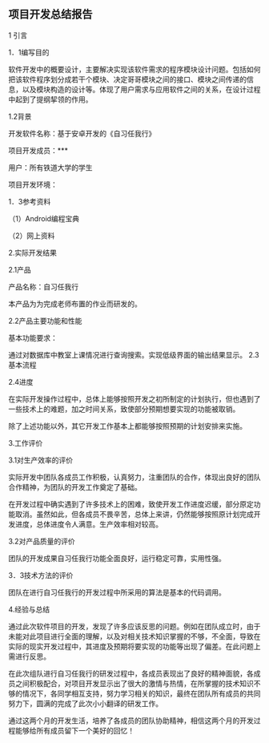 ## 项目开发总结报告

1 引言

1．1编写目的

软件开发中的概要设计，主要解决实现该软件需求的程序模块设计问题。包括如何把该软件程序划分成若干个模块、决定哥哥模块之间的接口、模块之间传递的信息，以及模块构造的设计等。体现了用户需求与应用软件之间的关系，在设计过程中起到了提纲挈领的作用。

1.2背景

开发软件名称：基于安卓开发的《自习任我行》

项目开发成员：***

用户：所有铁道大学的学生

项目开发环境：

1．3参考资料

（1）Android编程宝典

（2）网上资料

2.实际开发结果

2.1产品

产品名称：自习任我行

本产品为为完成老师布置的作业而研发的。

2.2产品主要功能和性能

基本功能要求：

通过对数据库中教室上课情况进行查询搜索。实现低级界面的输出结果显示。
2.3基本流程

    


2.4进度

在实际开发操作过程中，总体上能够按照开发之初所制定的计划执行，但也遇到了一些技术上的难题，加之时间关系，致使部分预期想要实现的功能被取销。        

除了上述功能以外，其它开发工作基本上都能够按照预期的计划安排来实施。 

3.工作评价

3.1对生产效率的评价

实际开发中团队各成员工作积极，认真努力，注重团队的合作，体现出良好的团队合作精神，为团队的开发工作奠定了基础。 

在开发过程中确实遇到了许多技术上的困难，致使开发工作进度迟缓，部分原定功能取消。虽然如此，但各成员不畏辛苦，总体上来讲，仍然能够按照原计划完成开发进度，总体进度令人满意。生产效率相对较高。

3.2对产品质量的评价

团队的开发成果自习任我行功能全面良好，运行稳定可靠，实用性强。

3．3技术方法的评价

团队在进行自习任我行的开发过程中所采用的算法是基本的代码调用。

4.经验与总结

通过此次软件项目的开发，发现了许多应该反思的问题。例如在团队成立时，由于未能对此项目进行全面的理解，以及对相关技术知识掌握的不够，不全面，导致在实际的现实开发过程中，其进度及预期将要实现的功能等出现了偏差。在此问题上需进行反思。 

在此次组队进行自习任我行的研发过程中，各成员表现出了良好的精神面貌，各成员之间积极配合，对项目开发显示出了很大的激情与热情，在所掌握的技术知识不够的情况下，各同学相互支持，努力学习相关的知识，最终在团队所有成员的共同努力下，圆满的完成了此次小小翻译的研发工作。 

通过这两个月的开发生活，培养了各成员的团队协助精神，相信这两个月的开发过程能够给所有成员留下一个美好的回忆！
